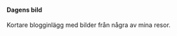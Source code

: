 <div class="block-about">

<h4>Dagens bild</h4>

<p>Kortare blogginlägg med bilder från några av mina resor.<p>

</div>
